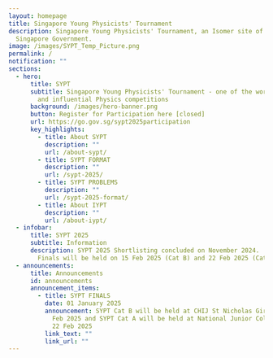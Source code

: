 ```yaml
---
layout: homepage
title: Singapore Young Physicists' Tournament
description: Singapore Young Physicists' Tournament, an Isomer site of the
  Singapore Government.
image: /images/SYPT_Temp_Picture.png
permalink: /
notification: ""
sections:
  - hero:
      title: SYPT
      subtitle: Singapore Young Physicists' Tournament - one of the world's foremost
        and influential Physics competitions
      background: /images/hero-banner.png
      button: Register for Participation here [closed]
      url: https://go.gov.sg/sypt2025participation
      key_highlights:
        - title: About SYPT
          description: ""
          url: /about-sypt/
        - title: SYPT FORMAT
          description: ""
          url: /sypt-2025/
        - title: SYPT PROBLEMS
          description: ""
          url: /sypt-2025-format/
        - title: About IYPT
          description: ""
          url: /about-iypt/
  - infobar:
      title: SYPT 2025
      subtitle: Information
      description: SYPT 2025 Shortlisting concluded on November 2024.  SYPT 2025
        Finals will be held on 15 Feb 2025 (Cat B) and 22 Feb 2025 (Cat A)
  - announcements:
      title: Announcements
      id: announcements
      announcement_items:
        - title: SYPT FINALS
          date: 01 January 2025
          announcement: SYPT Cat B will be held at CHIJ St Nicholas Girls' School on 15
            Feb 2025 and SYPT Cat A will be held at National Junior College on
            22 Feb 2025
          link_text: ""
          link_url: ""
---
```

